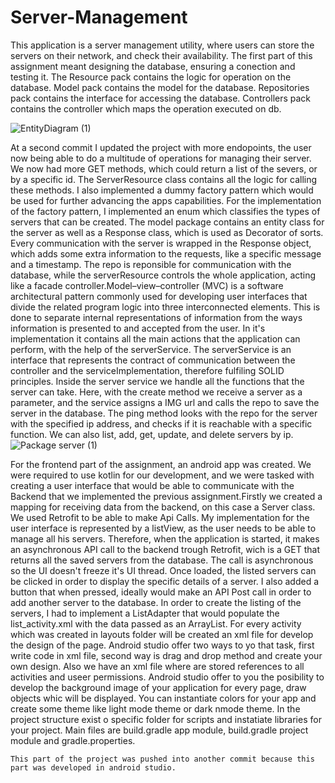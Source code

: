 # Server-Management
   This application is a server management utility, where users can store the servers on their network, and check their availability. The first part of this assignment meant designing the database, ensuring a conection and testing it. The Resource pack contains the logic for operation on the database. Model pack contains the model for the database. Repositories pack contains the interface for accessing the database. Controllers pack contains the controller which maps the operation executed on db.
   
![EntityDiagram (1)](https://user-images.githubusercontent.com/72449923/172213084-2d1974be-683c-47a3-814d-25a1d6f95f28.png)


   At a second commit I updated the project with more endopoints, the user now being able to do a multitude of operations for managing their server. We now had more GET methods, which could return a list of the severs, or by a specific id. The ServerResource class  contains all the logic for calling these methods. I also implemented a dummy factory pattern which would be used for further advancing the apps capabilities. For the implementation of the factory pattern, I implemented an enum which classifies the types of servers that can be created. The model package contains an entity class for the server as well as a Response class, which is used as Decorator of sorts. Every communication with the server is wrapped in the Response object, which adds some extra information to the requests, like a specific message and a timestamp. The repo is reponsible for communication with the database, while the serverResource controls the whole application, acting like a facade controller.Model–view–controller (MVC) is a software architectural pattern commonly used for developing user interfaces that divide the related program logic into three interconnected elements. This is done to separate internal representations of information from the ways information is presented to and accepted from the user. In it's implementation it contains all the main actions that the application can perform, with the help of the serverService. The serverService is an interface that represents the contract of communication between the controller and the serviceImplementation, therefore fulfiling SOLID principles. Inside the server service we handle all the functions that the server can take. Here, with the create method we receive a server as a parameter, and the service assigns a IMG url and calls the repo to save the server in the database. The ping method looks with the repo for the server with the specified ip address, and checks if it is reachable with a specific function. We can also list, add, get, update, and delete servers by ip.
![Package server (1)](https://user-images.githubusercontent.com/72449923/172213077-f40b9e7b-300b-4bf2-b116-990059e52b6a.png)


   For the frontend part of the assignment, an android app was created. We were required to use kotlin for our development, and we were tasked with creating a user interface that would be able to communicate with the Backend that we implemented the previous assignment.Firstly we created a mapping for receiving data from the backend, on this case a Server class. We used Retrofit to be able to make Api Calls. My implementation for the user interface is represented by a listView, as the user needs to be able to manage all his servers. Therefore, when the application is started, it makes an asynchronous API call to the backend trough Retrofit, wich is a GET that returns all the saved servers from the database. The call is asynchronous so the UI doesn't freeze it's UI thread.
    Once loaded, the listed servers can be clicked in order to display the specific details of a server. I also added a button that when pressed, ideally would make an API Post call in order to add another server to the database. In order to create the listing of the servers, I had to implement a ListAdapter that would populate the list_activity.xml with the data passed as an ArrayList.
    For every activity which was created in layouts folder will be created an xml file for develop the design of the page. Android studio offer two ways to yo that task, first write code in xml file, second way is drag and drop method and create your own design. Also we have an xml file where are stored references to all activities and useer permissions. Android studio offer to you the posibility to develop the background image of your application for every page, draw objects whic will be displayed. You can instantiate colors for your app and create some theme like light mode theme or dark nmode theme. In the project structure exist o specific folder for scripts and instatiate libraries for your project. Main files are build.gradle app module, build.gradle project module and gradle.properties.

    This part of the project was pushed into another commit because this part was developed in android studio.
